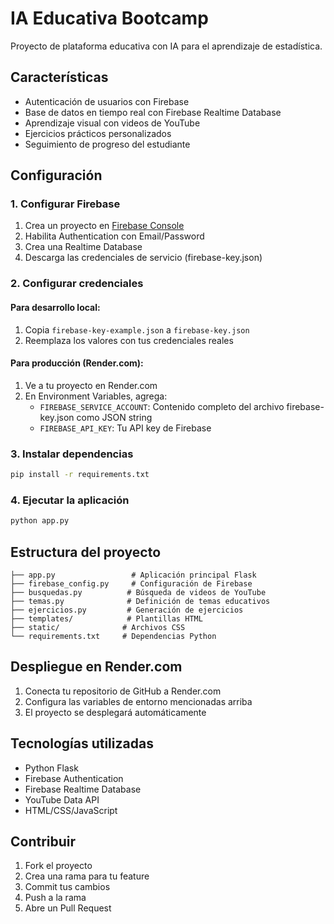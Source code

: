 # IA Educativa Bootcamp

Proyecto de plataforma educativa con IA para el aprendizaje de estadística.

## Características

- Autenticación de usuarios con Firebase
- Base de datos en tiempo real con Firebase Realtime Database
- Aprendizaje visual con videos de YouTube
- Ejercicios prácticos personalizados
- Seguimiento de progreso del estudiante

## Configuración

### 1. Configurar Firebase

1. Crea un proyecto en [Firebase Console](https://console.firebase.google.com/)
2. Habilita Authentication con Email/Password
3. Crea una Realtime Database
4. Descarga las credenciales de servicio (firebase-key.json)

### 2. Configurar credenciales

#### Para desarrollo local:
1. Copia `firebase-key-example.json` a `firebase-key.json`
2. Reemplaza los valores con tus credenciales reales

#### Para producción (Render.com):
1. Ve a tu proyecto en Render.com
2. En Environment Variables, agrega:
   - `FIREBASE_SERVICE_ACCOUNT`: Contenido completo del archivo firebase-key.json como JSON string
   - `FIREBASE_API_KEY`: Tu API key de Firebase

### 3. Instalar dependencias

```bash
pip install -r requirements.txt
```

### 4. Ejecutar la aplicación

```bash
python app.py
```

## Estructura del proyecto

```
├── app.py                 # Aplicación principal Flask
├── firebase_config.py     # Configuración de Firebase
├── busquedas.py          # Búsqueda de videos de YouTube
├── temas.py              # Definición de temas educativos
├── ejercicios.py         # Generación de ejercicios
├── templates/            # Plantillas HTML
├── static/              # Archivos CSS
└── requirements.txt     # Dependencias Python
```

## Despliegue en Render.com

1. Conecta tu repositorio de GitHub a Render.com
2. Configura las variables de entorno mencionadas arriba
3. El proyecto se desplegará automáticamente

## Tecnologías utilizadas

- Python Flask
- Firebase Authentication
- Firebase Realtime Database
- YouTube Data API
- HTML/CSS/JavaScript

## Contribuir

1. Fork el proyecto
2. Crea una rama para tu feature
3. Commit tus cambios
4. Push a la rama
5. Abre un Pull Request

